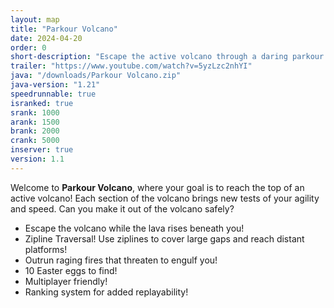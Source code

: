 ```yaml
---
layout: map
title: "Parkour Volcano"
date: 2024-04-20
order: 0
short-description: "Escape the active volcano through a daring parkour adventure!"
trailer: "https://www.youtube.com/watch?v=5yzLzc2nhYI"
java: "/downloads/Parkour Volcano.zip"
java-version: "1.21"
speedrunnable: true
isranked: true
srank: 1000
arank: 1500
brank: 2000
crank: 5000
inserver: true
version: 1.1
---
```


Welcome to **Parkour Volcano**, where your goal is to reach the top of an active volcano!
Each section of the volcano brings new tests of your agility and speed. Can you make it out of the volcano safely?

- Escape the volcano while the lava rises beneath you!
- Zipline Traversal! Use ziplines to cover large gaps and reach distant platforms!
- Outrun raging fires that threaten to engulf you!
- 10 Easter eggs to find!
- Multiplayer friendly!
- Ranking system for added replayability!